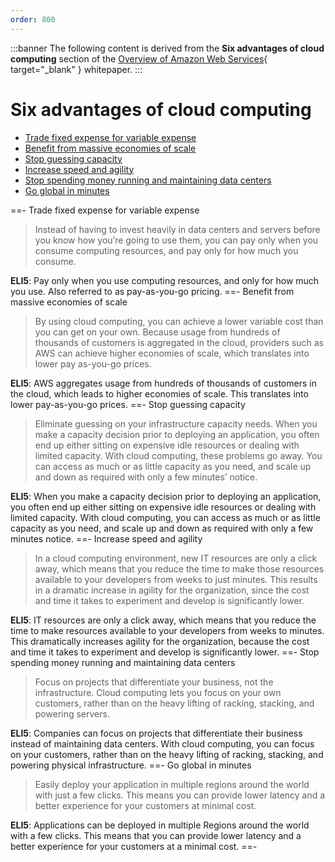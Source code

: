 ```yaml
---
order: 800
---
```


:::banner
The following content is derived from the **Six advantages of cloud computing** section of the [Overview of Amazon Web Services](https://docs.aws.amazon.com/whitepapers/latest/aws-overview/amazon-web-services-cloud-platform.html){ target="_blank" } whitepaper.
:::

# Six advantages of cloud computing

- [Trade fixed expense for variable expense](#trade-fixed-expense-for-variable-expense)
- [Benefit from massive economies of scale](#benefit-from-massive-economies-of-scale)
- [Stop guessing capacity](#stop-guessing-capacity)
- [Increase speed and agility](#increase-speed-and-agility)
- [Stop spending money running and maintaining data centers](#stop-spending-money-running-and-maintaining-data-centers)
- [Go global in minutes](#go-global-in-minutes)

==- Trade fixed expense for variable expense
>  Instead of having to invest heavily in data centers and servers before you know how you’re going to use them, you can pay only when you consume computing resources, and pay only for how much you consume.

**ELI5**: Pay only when you use computing resources, and only for how much you use. Also referred to as pay-as-you-go pricing.
==- Benefit from massive economies of scale
> By using cloud computing, you can achieve a lower variable cost than you can get on your own. Because usage from hundreds of thousands of customers is aggregated in the cloud, providers such as AWS can achieve higher economies of scale, which translates into lower pay as-you-go prices.

**ELI5**: AWS aggregates usage from hundreds of thousands of customers in the cloud, which leads to higher economies of scale. This translates into lower pay-as-you-go prices.
==- Stop guessing capacity
> Eliminate guessing on your infrastructure capacity needs. When you make a capacity decision prior to deploying an application, you often end up either sitting on expensive idle
resources or dealing with limited capacity. With cloud computing, these problems go away. You can access as much or as little capacity as you need, and scale up and down as required with only a few minutes’ notice.

**ELI5**: When you make a capacity decision prior to deploying an application, you often end up either sitting on expensive idle resources or dealing with limited capacity. With cloud computing, you can access as much or as little capacity as you need, and scale up and down as required with only a few minutes notice.
==- Increase speed and agility
> In a cloud computing environment, new IT resources are only a click away, which means that you reduce the time to make those resources available to your developers from weeks to just minutes. This results in a dramatic increase in agility for the organization, since the cost and time it takes to experiment and develop is significantly lower.

**ELI5**: IT resources are only a click away, which means that you reduce the time to make resources available to your developers from weeks to minutes. This dramatically increases agility for the organization, because the cost and time it takes to experiment and develop is significantly lower.
==- Stop spending money running and maintaining data centers
> Focus on projects that differentiate your business, not the infrastructure. Cloud computing lets you focus on your own customers, rather than on the heavy lifting of racking, stacking, and powering servers.

**ELI5**: Companies can focus on projects that differentiate their business instead of maintaining data centers. With cloud computing, you can focus on your customers, rather than on the heavy lifting of racking, stacking, and powering physical infrastructure.
==- Go global in minutes
> Easily deploy your application in multiple regions around the world with just a few clicks. This means you can provide lower latency and a better experience for your customers at
minimal cost.

**ELI5**: Applications can be deployed in multiple Regions around the world with a few clicks. This means that you can provide lower latency and a better experience for your customers at a minimal cost.
==-